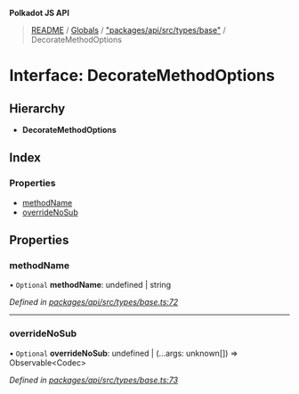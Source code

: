 **Polkadot JS API**

> [README](../README.md) / [Globals](../globals.md) / ["packages/api/src/types/base"](../modules/_packages_api_src_types_base_.md) / DecorateMethodOptions

# Interface: DecorateMethodOptions

## Hierarchy

* **DecorateMethodOptions**

## Index

### Properties

* [methodName](_packages_api_src_types_base_.decoratemethodoptions.md#methodname)
* [overrideNoSub](_packages_api_src_types_base_.decoratemethodoptions.md#overridenosub)

## Properties

### methodName

• `Optional` **methodName**: undefined \| string

*Defined in [packages/api/src/types/base.ts:72](https://github.com/polkadot-js/api/blob/e055438c5/packages/api/src/types/base.ts#L72)*

___

### overrideNoSub

• `Optional` **overrideNoSub**: undefined \| (...args: unknown[]) => Observable\<Codec>

*Defined in [packages/api/src/types/base.ts:73](https://github.com/polkadot-js/api/blob/e055438c5/packages/api/src/types/base.ts#L73)*
